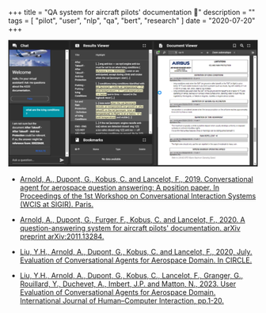 +++
title = "QA system for aircraft pilots' documentation 📄"
description = ""
tags = [
    "pilot",
    "user",
    "nlp",
    "qa",
    "bert",
    "research"
]
date = "2020-07-20"
+++

[![Screenshot of the prototype showing conversation on the left, search result panel in the center and document view on the right](/qa_pilot_documentation/qa_pilot_documentation.jpg)](/qa_pilot_documentation/qa_pilot_documentation.jpg)

- [Arnold, A., Dupont, G., Kobus, C. and Lancelot, F., 2019. Conversational agent for aerospace question answering: A position paper. In Proceedings of the 1st Workshop on Conversational Interaction Systems (WCIS at SIGIR). Paris.](https://www.researchgate.net/profile/Gerard-Dupont/publication/334848904_Conversational_agent_for_aerospace_question_answering_-_A_position_paper/links/5d4356684585153e59353748/Conversational-agent-for-aerospace-question-answering-A-position-paper.pdf)

- [Arnold, A., Dupont, G., Furger, F., Kobus, C. and Lancelot, F., 2020. A question-answering system for aircraft pilots' documentation. arXiv preprint arXiv:2011.13284.](https://arxiv.org/abs/2011.13284)

- [Liu, Y.H., Arnold, A., Dupont, G., Kobus, C. and Lancelot, F., 2020, July. Evaluation of Conversational Agents for Aerospace Domain. In CIRCLE.](https://ceur-ws.org/Vol-2621/CIRCLE20_21.pdf)

- [Liu, Y.H., Arnold, A., Dupont, G., Kobus, C., Lancelot, F., Granger, G., Rouillard, Y., Duchevet, A., Imbert, J.P. and Matton, N., 2023. User Evaluation of Conversational Agents for Aerospace Domain. International Journal of Human–Computer Interaction, pp.1-20.](https://doi.org/10.1080/10447318.2023.2239544)


